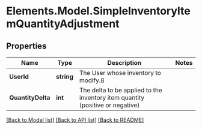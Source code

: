 # Elements.Model.SimpleInventoryItemQuantityAdjustment

## Properties

Name | Type | Description | Notes
------------ | ------------- | ------------- | -------------
**UserId** | **string** | The User whose inventory to modify.ß | 
**QuantityDelta** | **int** | The delta to be applied to the inventory item quantity (positive or negative) | 

[[Back to Model list]](../README.md#documentation-for-models) [[Back to API list]](../README.md#documentation-for-api-endpoints) [[Back to README]](../README.md)


